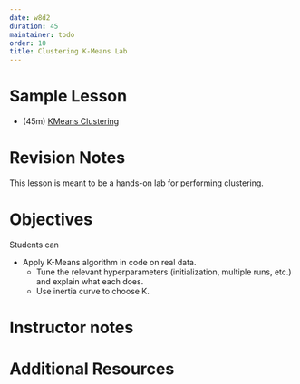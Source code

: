 ```yaml
---
date: w8d2
duration: 45
maintainer: todo
order: 10
title: Clustering K-Means Lab
---
```


# Sample Lesson
- (45m) [KMeans Clustering](KMeansClustering_Solution.ipynb)


# Revision Notes

This lesson is meant to be a hands-on lab for performing clustering.

# Objectives

Students can
* Apply K-Means algorithm in code on real data.
  * Tune the relevant hyperparameters (initialization, multiple runs, etc.) and explain what each does.
  * Use inertia curve to choose K.

# Instructor notes

# Additional Resources
